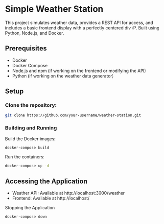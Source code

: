 # Simple Weather Station

This project simulates weather data, provides a REST API for access, and includes a basic frontend display with a perfectly centered div :P. Built using Python, Node.js, and Docker.

## Prerequisites

- Docker
- Docker Compose
- Node.js and npm (if working on the frontend or modifying the API)
- Python (if working on the weather data generator)

## Setup

### Clone the repository:

```bash
git clone https://github.com/your-username/weather-station.git
```

### Building and Running

Build the Docker images:
```bash
docker-compose build
```

Run the containers:
```bash
docker-compose up -d
```

## Accessing the Application

- Weather API: Available at http://localhost:3000/weather
- Frontend: Available at http://localhost/

Stopping the Application

```bash
docker-compose down
```

